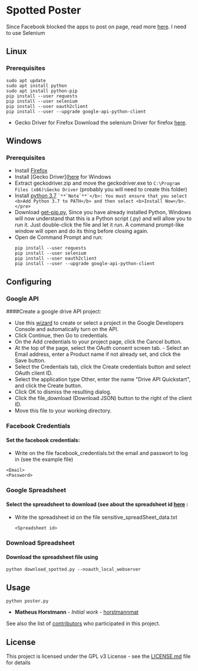 # Spotted Poster
Since Facebook blocked the apps to post on page, read more [here](https://developers.facebook.com/docs/pages/).
I need to use Selenium
## Linux
### Prerequisites
```
sudo apt update
sudo apt install python
sudo apt install python-pip
pip install --user requests
pip install --user selenium
pip install --user oauth2client
pip install --user --upgrade google-api-python-client
```
* Gecko Driver for Firefox
Download the selenium Driver for firefox [here](https://github.com/mozilla/geckodriver/releases).

## Windows
### Prerequisites
 * Install [Firefox](https://www.mozilla.org/pt-BR/firefox/new/)
 * Install [Gecko Driver]([here](https://github.com/mozilla/geckodriver/releases) for Windows
 * Extract geckodriver.zip and move the geckodriver.exe to `C:\Program Files (x86)\Gecko Driver` (probably you will need to create this folder)
 * Install [python 3.7](https://www.python.org/downloads/)
        ```
        `**`Note`**`</b>: You must ensure that you select <b>Add Python 3.7 to PATH</b> and then select <b>Install Now</b>.</pre>
        ```
 * Download [get-pip.py](https://bootstrap.pypa.io/get-pip.py), Since you have already installed Python, Windows will now understand that this is a Python script (.py) and will allow you to run it. Just double-click the file and let it run. A command prompt-like window will open and do its thing before closing again.
 * Open de Command Prompt and run:
     ```
     pip install --user requests
     pip install --user selenium
     pip install --user oauth2client
     pip install --user --upgrade google-api-python-client
     ```

## Configuring
### Google API
####Create a google drive API project:
  - Use this [wizard](https://console.developers.google.com/flows/enableapi?apiid=drive) to create or select a project in the Google Developers Console and automatically turn on the API.
  - Click Continue, then Go to credentials.
  - On the Add credentials to your project page, click the Cancel button.
  - At the top of the page, select the OAuth consent screen tab. - Select an Email address, enter a Product name if not already set, and click the Save button.
  - Select the Credentials tab, click the Create credentials button and select OAuth client ID.
  - Select the application type Other, enter the name "Drive API Quickstart", and click the Create button.
  - Click OK to dismiss the resulting dialog.
  - Click the file_download (Download JSON) button to the right of the client ID.
  - Move this file to your working directory.

### Facebook Credentials
#### Set the facebook credentials:
  - Write on the file facebook_credentials.txt the email and passwort to log in (see the example file)
  ```
  <Email>
  <Password>
  ```

### Google Spreadsheet
#### Select the spreadsheet to download (see about the spreadsheet id [here](https://developers.google.com/sheets/api/guides/concepts#spreadsheet_id) :
  - Write the spreadsheet id on the file sensitive_spreadSheet_data.txt
    ```
    <Spreadsheet id>
    ```
### Download Spreadsheet
#### Download the spreadsheet file using
```
python download_spotted.py --noauth_local_webserver
```

## Usage

```
python poster.py
```


* **Matheus Horstmann** - *Initial work* - [horstmannmat](https://github.com/horstmannmat)

See also the list of [contributors](https://github.com/horstmannmat/spottedPoster/graphs/contributors) who participated in this project.

## License

This project is licensed under the GPL v3 License - see the [LICENSE.md](LICENSE) file for details
